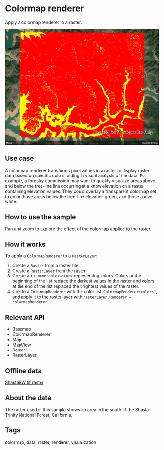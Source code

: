# Colormap renderer

Apply a colormap renderer to a raster.

![Image of colormap renderer](rastercolormaprenderer.jpg)

## Use case

A colormap renderer transforms pixel values in a raster to display raster data based on specific colors, aiding in visual analysis of the data. For example, a forestry commission may want to quickly visualize areas above and below the tree-line line occurring at a know elevation on a raster containing elevation values. They could overlay a transparent colormap set to color those areas below the tree-line elevation green, and those above white.

## How to use the sample

Pan and zoom to explore the effect of the colormap applied to the raster.

## How it works

To apply a `ColormapRenderer` to a `RasterLayer`:

1. Create a `Raster` from a raster file.
2. Create a `RasterLayer` from the raster.
3. Create an `IEnumerable<Color>` representing colors. Colors at the beginning of the list replace the darkest values in the raster and colors at the end of the list replaced the brightest values of the raster.
4. Create a `ColormapRenderer` with the color list: `ColormapRenderer(colors)`, and apply it to the raster layer with `rasterLayer.Renderer = colormapRenderer`.

## Relevant API

* Basemap
* ColormapRenderer
* Map
* MapView
* Raster
* RasterLayer

## Offline data

[ShastaBW.tif raster](https://www.arcgis.com/home/item.html?id=cc68728b5904403ba637e1f1cd2995ae)

## About the data

The raster used in this sample shows an area in the south of the Shasta-Trinity National Forest, California.

## Tags

colormap, data, raster, renderer, visualization
